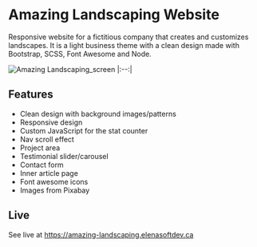 # Amazing Landscaping Website

Responsive website for a fictitious company that creates and customizes landscapes. It is a light business theme with a clean design made with Bootstrap, SCSS, Font Awesome and Node.

![Amazing Landscaping_screen](https://github.com/elena-polyakova2/landscaping-website/assets/124845955/25532a89-7ebf-47d2-a21f-f4a8ecf12c20)
|:--:| 


## Features

- Clean design with background images/patterns
- Responsive design
- Custom JavaScript for the stat counter
- Nav scroll effect
- Project area
- Testimonial slider/carousel
- Contact form
- Inner article page
- Font awesome icons
- Images from Pixabay

## Live
See live at https://amazing-landscaping.elenasoftdev.ca
